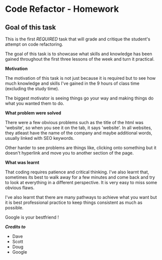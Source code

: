 # Code Refactor - Homework

## Goal of this task

This is the first *REQUIRED* task that will grade and critique the student's attempt on code refactoring. 

The goal of this task is to showcase what skills and knowledge has been gained throughout the first three lessons of the week and turn it practical. 

**Motivation**

The motivation of this task is not just because it is required but to see how much knowledge and skills I've gained in the 9 hours of class time (excluding the study time). 

The biggest motivator is seeing things go your way and making things do what you wanted them to do.

**What problem were solved**

There were a few obvious problems such as the title of the html was 'website', so when you see it on the tab, it says 'website'. In all websites, they atleast have the name of the company and maybe additional words, usually linked with SEO keywords.

Other harder to see problems are things like, clicking onto something but it doesn't hyperlink and move you to another section of the page.

**What was learnt**

That coding requires patience and critical thinking. I've also learnt that, sometimes its best to walk away for a few minutes and come back and try to look at everything in a different perspective. It is very easy to miss some obvious flaws. 

I've also learnt that there are many pathways to achieve what you want but it is best professional practice to keep things consistent as much as possible.

Google is your bestfriend !

***Credits to***

- Dave
- Scott
- Doug
- Google